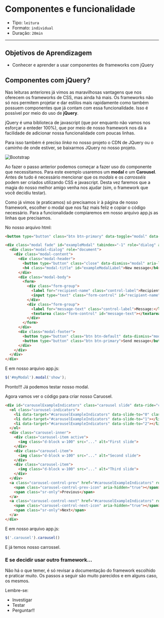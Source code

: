 # Componentes e funcionalidade

- Tipo: `leitura`
- Formato: `individual`
- Duração: `20min`

***

## Objetivos de Aprendizagem

- Conhecer e aprender a usar componentes de frameworks com jQuery

## Componentes com jQuery?

Nas leituras anteriores já vimos as maravilhosas vantagens que nos oferecem os frameworks de CSS, mas ainda há mais. Os frameworks não só nos permitem projetar e dar estilos mais rapidamente como também possuem componentes que já contam com essa funcionalidade. Isso é possível por meio do uso de **jQuery**.

jQuery é uma biblioteca de javascript (que por enquanto não vamos nos esforçar a enteder 100%), que por meio de nosso framework nos dá a facilidade de adicionar nossa funcionalidade com poucas linhas. 

Para isso também é preciso *linka* no nosso projeto o CDN de JQuery ou o caminho de onde estiver, se baixarmos JQuery no nosso projeto.

![Bootstrap](https://raw.githubusercontent.com/Laboratoria/curricula-js/f659ee55eeb322341c314d7d080bb22468e9a576/04-social-network/01-css-frameworks/04-components/links-bootstrap.png)

Ao fazer o passo anterior podemos começar a fazer uso do componente que necessitamos. Para este exemplo usaremos um **modal** e um **Carousel**. Antes de tudo é necessário mencionar que os *modais* e os *carrosséis* podem ser criados utilizando CSS e javascript. Desta vez faremos que a magia do nosso melhor amigo venha nos ajudar (sim, o framework que você decidiu testar).

Como já vimos (e praticamos) só precisamos ir à página de nosso framework, escolher o modal que nos faz mais feliz e copiar o código necessário. Para a funcionalidade compiaremos em nosso arquivo app.js as linhas que precisamos. 

No nosso arquivo html:

```html
<button type="button" class="btn btn-primary" data-toggle="modal" data-target="#exampleModal" data-whatever="@mdo">Open modal for @mdo</button>

<div class="modal fade" id="exampleModal" tabindex="-1" role="dialog" aria-labelledby="exampleModalLabel">
  <div class="modal-dialog" role="document">
    <div class="modal-content">
      <div class="modal-header">
        <button type="button" class="close" data-dismiss="modal" aria-label="Close"><span aria-hidden="true">&times;</span></button>
        <h4 class="modal-title" id="exampleModalLabel">New message</h4>
      </div>
      <div class="modal-body">
        <form>
          <div class="form-group">
            <label for="recipient-name" class="control-label">Recipient:</label>
            <input type="text" class="form-control" id="recipient-name">
          </div>
          <div class="form-group">
            <label for="message-text" class="control-label">Message:</label>
            <textarea class="form-control" id="message-text"></textarea>
          </div>
        </form>
      </div>
      <div class="modal-footer">
        <button type="button" class="btn btn-default" data-dismiss="modal">Close</button>
        <button type="button" class="btn btn-primary">Send message</button>
      </div>
    </div>
  </div>
</div>
```

E em nosso arquivo app.js:

```javascript
$('#myModal').modal('show');
```

Pronto!!! Já podemos testar nosso modal.

Agora vamos ver o código para criar nosso Caruosel.

``` html
<div id="carouselExampleIndicators" class="carousel slide" data-ride="carousel">
  <ol class="carousel-indicators">
    <li data-target="#carouselExampleIndicators" data-slide-to="0" class="active"></li>
    <li data-target="#carouselExampleIndicators" data-slide-to="1"></li>
    <li data-target="#carouselExampleIndicators" data-slide-to="2"></li>
  </ol>
  <div class="carousel-inner">
    <div class="carousel-item active">
      <img class="d-block w-100" src="..." alt="First slide">
    </div>
    <div class="carousel-item">
      <img class="d-block w-100" src="..." alt="Second slide">
    </div>
    <div class="carousel-item">
      <img class="d-block w-100" src="..." alt="Third slide">
    </div>
  </div>
  <a class="carousel-control-prev" href="#carouselExampleIndicators" role="button" data-slide="prev">
    <span class="carousel-control-prev-icon" aria-hidden="true"></span>
    <span class="sr-only">Previous</span>
  </a>
  <a class="carousel-control-next" href="#carouselExampleIndicators" role="button" data-slide="next">
    <span class="carousel-control-next-icon" aria-hidden="true"></span>
    <span class="sr-only">Next</span>
  </a>
</div>
```
E em nosso arquivo app.js:

```js
$('.carousel').carousel()
```
E já temos nosso carrossel.

### E se decidir usar outro framework...

Não há o que temer, é só revisar a documentação do framework escolhido e praticar muito. Os passos a seguir são muito parecidos e em alguns caso, os mesmos.

Lembre-se:

* Investigar
* Testar
* Perguntar!!
